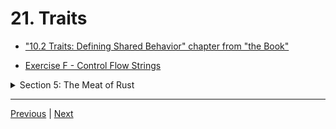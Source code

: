 # 21. Traits

-   ["10.2 Traits: Defining Shared Behavior" chapter from "the Book"](https://doc.rust-lang.org/book/ch04-00-understanding-ownership.html)

-   [Exercise F - Control Flow Strings](https://github.com/CleanCut/ultimate_rust_crash_course/tree/main/exercise/f_structs_traits)

<details>
  <summary> Section 5: The Meat of Rust </summary>

  - [Codebase: 10 Generic Types, Traits, and Lifetimes](../codebase/s5_generic/)

  - [Codebase: 10.1.1 Generic Data Types - In Function Definitions](../codebase/s5_generic/)

  - [Codebase: 10.1.2 Generic Data Types - In Struct Definitions](../codebase/s5_generic-struct/)

  - [Codebase: 10.1.3 Generic Data Types - In Enum Definitions](../codebase/s5_generic-enum/)

  - [Codebase: 10.1.4 Generic Data Types - In Method Definitions](../codebase/s5_generic-method/)

  - [Codebase: 10.2.1 Traits: Defining Shared Behavior](../codebase/s5_traits/)
  
</details>

---

[Previous](./20_Structs.md) | [Next]()
